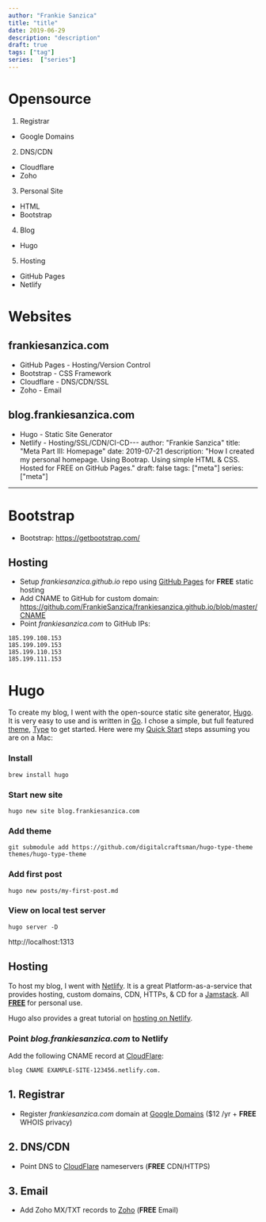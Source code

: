 ```yaml
---
author: "Frankie Sanzica"
title: "title"
date: 2019-06-29
description: "description"
draft: true
tags: ["tag"]
series:  ["series"]
---
```


# Opensource

1. Registrar
  * Google Domains
2. DNS/CDN
  * Cloudflare
  * Zoho
3. Personal Site
  * HTML
  * Bootstrap
4. Blog 
  * Hugo  
5. Hosting
  * GitHub Pages
  * Netlify

# Websites

## frankiesanzica.com

* GitHub Pages - Hosting/Version Control
* Bootstrap - CSS Framework
* Cloudflare - DNS/CDN/SSL
* Zoho - Email

## blog.frankiesanzica.com

* Hugo - Static Site Generator
* Netlify - Hosting/SSL/CDN/CI-CD---
author: "Frankie Sanzica"
title: "Meta Part III: Homepage"
date: 2019-07-21
description: "How I created my personal homepage.  Using Bootrap.  Using simple HTML & CSS.  Hosted for FREE on GitHub Pages."
draft: false
tags: ["meta"]
series:  ["meta"]
---

# Bootstrap

* Bootstrap: https://getbootstrap.com/

## Hosting

* Setup *frankiesanzica.github.io* repo using [GitHub Pages](https://pages.github.com/) for **FREE** static hosting
* Add CNAME to GitHub for custom domain: https://github.com/FrankieSanzica/frankiesanzica.github.io/blob/master/CNAME
* Point *frankiesanzica.com* to GitHub IPs:

```
185.199.108.153
185.199.109.153
185.199.110.153
185.199.111.153
```

# Hugo

To create my blog, I went with the open-source static site generator, [Hugo](https://gohugo.io/).  
It is very easy to use and is written in [Go](https://golang.org/).
I chose a simple, but full featured [theme](https://themes.gohugo.io/), [Type](https://themes.gohugo.io/type/) to get started.
Here were my [Quick Start](https://gohugo.io/getting-started/quick-start/) steps assuming you are on a Mac:

### Install

```
brew install hugo
```

### Start new site

```
hugo new site blog.frankiesanzica.com
```

### Add theme

```
git submodule add https://github.com/digitalcraftsman/hugo-type-theme themes/hugo-type-theme
```

### Add first post

```
hugo new posts/my-first-post.md
```

### View on local test server

```
hugo server -D
```

http://localhost:1313

## Hosting

To host my blog, I went with [Netlify](https://www.netlify.com/).  It is a great Platform-as-a-service that provides hosting, custom domains, CDN, HTTPs, & CD for a [Jamstack](https://jamstack.org).  All [**FREE**](https://www.netlify.com/pricing/) for personal use.

Hugo also provides a great tutorial on [hosting on Netlify](https://gohugo.io/hosting-and-deployment/hosting-on-netlify/).

### Point *blog.frankiesanzica.com* to Netlify

Add the following CNAME record at [CloudFlare](http://cloudflare.com/):

```
blog CNAME EXAMPLE-SITE-123456.netlify.com.
```

## 1. Registrar

*  Register *frankiesanzica.com* domain at [Google Domains](https://domains.google.com) ($12 /yr + **FREE** WHOIS privacy)

## 2. DNS/CDN

* Point DNS to [CloudFlare](https://cloudflare.com) nameservers (**FREE** CDN/HTTPS)

## 3. Email

* Add Zoho MX/TXT records to [Zoho](https://www.zoho.com/mail/) (**FREE** Email)
